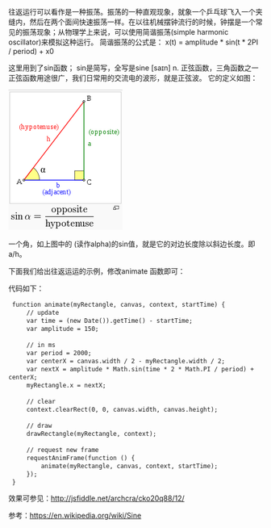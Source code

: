 往返运行可以看作是一种振荡。振荡的一种直观现象，就象一个乒乓球飞入一个夹缝内，然后在两个面间快速振荡一样。在以往机械摆钟流行的时候，钟摆是一个常见的振荡现象；从物理学上来说，可以使用简谐振荡(simple harmonic oscillator)来模拟这种运行。
简谐振荡的公式是：
x(t) = amplitude * sin(t * 2PI / period) + x0

这里用到了sin函数；
sin是简写，全写是sine [saɪn] n. 正弦函数，三角函数之一
正弦函数用途很广，我们日常用的交流电的波形，就是正弦波。
它的定义如图：

![](Selection_002.png)

一个角，如上图中的 (读作alpha)的sin值，就是它的对边长度除以斜边长度。即a/h。


下面我们给出往返运运的示例，修改animate 函数即可：


代码如下：
```
 function animate(myRectangle, canvas, context, startTime) {
     // update
     var time = (new Date()).getTime() - startTime;
     var amplitude = 150;

     // in ms
     var period = 2000;
     var centerX = canvas.width / 2 - myRectangle.width / 2;
     var nextX = amplitude * Math.sin(time * 2 * Math.PI / period) + centerX;
     myRectangle.x = nextX;

     // clear
     context.clearRect(0, 0, canvas.width, canvas.height);

     // draw
     drawRectangle(myRectangle, context);

     // request new frame
     requestAnimFrame(function () {
         animate(myRectangle, canvas, context, startTime);
     });
 }
```


效果可参见：http://jsfiddle.net/archcra/cko20q88/12/





参考：https://en.wikipedia.org/wiki/Sine
